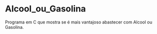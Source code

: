 # Alcool_ou_Gasolina
Programa em C que mostra se é mais vantajoso abastecer com Alcool ou Gasolina.
